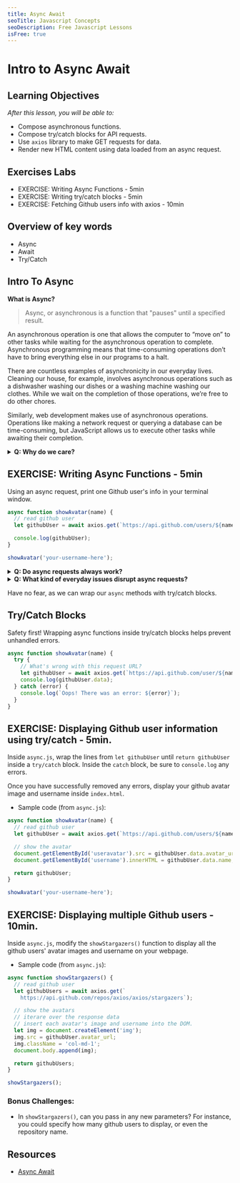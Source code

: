 ```yaml
---
title: Async Await
seoTitle: Javascript Concepts
seoDescription: Free Javascript Lessons
isFree: true
---
```


# Intro to Async Await

## Learning Objectives

_After this lesson, you will be able to:_

- Compose asynchronous functions.
- Compose try/catch blocks for API requests.
- Use `axios` library to make GET requests for data.
- Render new HTML content using data loaded from an async request.

## Exercises Labs

- EXERCISE: Writing Async Functions - 5min
- EXERCISE: Writing try/catch blocks - 5min
- EXERCISE: Fetching Github users info with axios - 10min

## Overview of key words

- Async
- Await
- Try/Catch

## Intro To Async

**What is Async?**

> Async, or asynchronous is a function that "pauses" until a specified result.

An asynchronous operation is one that allows the computer to “move on” to other tasks while waiting for the asynchronous operation to complete. Asynchronous programming means that time-consuming operations don’t have to bring everything else in our programs to a halt.

There are countless examples of asynchronicity in our everyday lives. Cleaning our house, for example, involves asynchronous operations such as a dishwasher washing our dishes or a washing machine washing our clothes. While we wait on the completion of those operations, we’re free to do other chores.

Similarly, web development makes use of asynchronous operations. Operations like making a network request or querying a database can be time-consuming, but JavaScript allows us to execute other tasks while awaiting their completion.

<details>
  <summary><strong>Q: Why do we care?</strong></summary>

A: We can’t use `await` in regular functions.

If we try to use `await` in a non-async function, there would be a syntax error:

```javascript
function fetchData() {
  let response = api.get("/people/1");
  let result = await response.data; // Syntax error
}
```

We will get this error if we do not put async before a function. As said, `await` only works inside an async function.

Let’s emphasize: `await` literally makes JavaScript wait until the promise settles, and then go on with the result. That doesn’t cost any CPU resources, because the engine can do other jobs meanwhile: execute other scripts, handle events etc.

</details>

## EXERCISE: Writing Async Functions - 5min

Using an async request, print one Github user's info in your terminal window.

```javascript
async function showAvatar(name) {
  // read github user
  let githubUser = await axios.get(`https://api.github.com/users/${name}`);

  console.log(githubUser);
}

showAvatar('your-username-here');
```

<details>
  <summary><strong>Q: Do async requests always work?</strong></summary>

A: No, `async` requests don’t always work!

People who are just starting to use `await` tend to forget the fact that APIs can return errors, or even nothing at all!

</details>

<details>
  <summary><strong>Q: What kind of everyday issues disrupt async requests?</strong></summary>

A: Poor network connection, low device battery, server outages, etc.

</details>

Have no fear, as we can wrap our `async` methods with try/catch blocks.

## Try/Catch Blocks

Safety first! Wrapping async functions inside try/catch blocks helps prevent unhandled errors.

```javascript
async function showAvatar(name) {
  try {
    // What's wrong with this request URL?
    let githubUser = await axios.get(`https://api.github.com/user/${name}`);
    console.log(githubUser.data);
  } catch (error) {
    console.log(`Oops! There was an error: ${error}`);
  }
}
```

## EXERCISE: Displaying Github user information using try/catch - 5min.

Inside `async.js`, wrap the lines from `let githubUser` until `return githubUser` inside a `try/catch` block. Inside the `catch` block, be sure to `console.log` any errors.

Once you have successfully removed any errors, display your github avatar image and username inside `index.html`.

- Sample code (from `async.js`):

```javascript
async function showAvatar(name) {
  // read github user
  let githubUser = await axios.get(`https://api.github.com/users/${name}`);

  // show the avatar
  document.getElementById('useravatar').src = githubUser.data.avatar_url;
  document.getElementById('username').innerHTML = githubUser.data.name;

  return githubUser;
}

showAvatar('your-username-here');
```

## EXERCISE: Displaying multiple Github users - 10min.

Inside `async.js`, modify the `showStargazers()` function to display all the github users' avatar images and username on your webpage.

- Sample code (from `async.js`):

```javascript
async function showStargazers() {
  // read github user
  let githubUsers = await axios.get(`
    https://api.github.com/repos/axios/axios/stargazers`);

  // show the avatars
  // iterare over the response data
  // insert each avatar's image and username into the DOM.
  let img = document.createElement('img');
  img.src = githubUser.avatar_url;
  img.className = 'col-md-1';
  document.body.append(img);

  return githubUsers;
}

showStargazers();
```

### Bonus Challenges:

- In `showStargazers()`, can you pass in any new parameters? For instance, you could specify how many github users to display, or even the repository name.

## Resources

- [Async Await](https://javascript.info/async-await)
